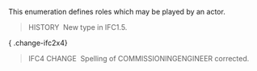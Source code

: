 ﻿This enumeration defines roles which may be played by an actor.

> HISTORY&nbsp; New type in IFC1.5.

{ .change-ifc2x4}
> IFC4 CHANGE&nbsp; Spelling of COMMISSIONINGENGINEER corrected.